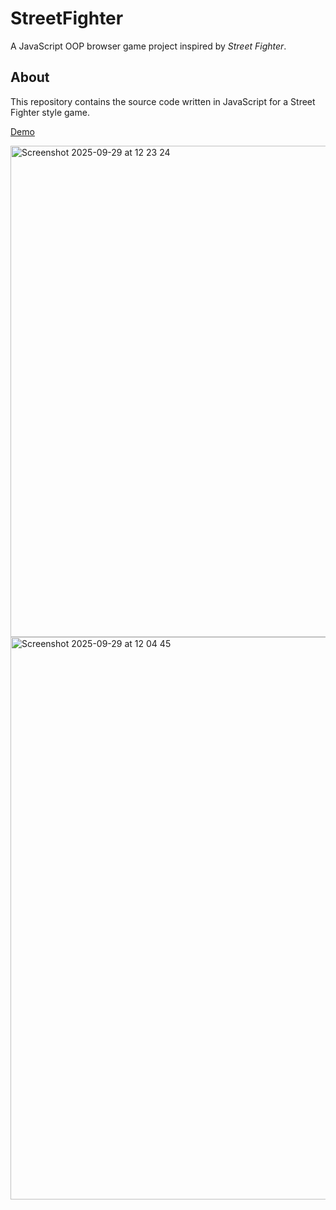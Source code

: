 # StreetFighter

A JavaScript OOP browser game project inspired by *Street Fighter*.

## About

This repository contains the source code written in JavaScript for a Street Fighter style game. 

[Demo](https://angelbelroth.github.io/game-StreetFighter/)

<img width="1600" height="786" alt="Screenshot 2025-09-29 at 12 23 24" src="https://github.com/user-attachments/assets/0e113399-a4c5-4705-9256-20a5e9389547" />
<img width="1600" height="900" alt="Screenshot 2025-09-29 at 12 04 45" src="https://github.com/user-attachments/assets/55c6b8ef-a1fb-42ac-acb9-b32039e277d6" />
